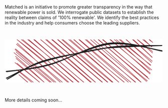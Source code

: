 &nbsp;


Matched is an initiative to promote greater transparency in the way that renewable power is sold. We interrogate public datasets to establish the reality between claims of '100% renewable'. We identify the best practices in the industry and help consumers choose the leading suppliers.

&nbsp;

![Matched Energy ](/assets/img/matched-logo-cropped.png)

&nbsp;

More details coming soon...



